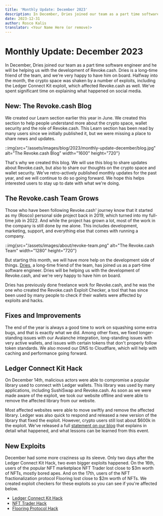 ```yaml
---
title: 'Monthly Update: December 2023'
description: In December, Dries joined our team as a part time software engineer. This month also saw a number of exploits, including the Ledger Connect Kit exploit which affected Revoke.cash. We've spent time on social media to educate and explain what happened.
date: 2023-12-31
author: Rosco Kalis
translator: <Your Name Here (or remove)>
---
```


# Monthly Update: December 2023

In December, Dries joined our team as a part time software engineer and he will be helping us with the development of Revoke.cash. Dries is a long-time friend of the team, and we're very happy to have him on board. Halfway into the month, the crypto space was shaken by a number of exploits, including the Ledger Connect Kit exploit, which affected Revoke.cash as well. We've spent significant time on explaining what happened on social media.

## New: The Revoke.cash Blog

We created our Learn section earlier this year in June. We created this section to help people understand more about the crypto space, wallet security and the role of Revoke.cash. This Learn section has been read by many users since we initially published it, but we were missing a place to share news and updates.

::img{src="/assets/images/blog/2023/monthly-update-december/blog.jpg" alt="The Revoke.cash Blog" width="1600" height="720"}

That's why we created this blog. We will use this blog to share updates about Revoke.cash, but also to share our thoughts on the crypto space and wallet security. We've retro-actively published monthly updates for the past year, and we will continue to do so going forward. We hope this helps interested users to stay up to date with what we're doing.

## The Revoke.cash Team Grows

Those who have been following Revoke.cash' journey know that it started as my (Rosco) personal side project back in 2019, which turned into my full-time job in 2022. And while the project has grown a lot, most of the work in the company is still done by me alone. This includes development, marketing, support, and everything else that comes with running a company.

::img{src="/assets/images/about/revoke-team.png" alt="The Revoke.cash Team" width="1280" height="720"}

But starting this month, we will have more help on the development side of things. [Dries](https://twitter.com/Steen3S), a long-time friend of the team, has joined us as a part-time software engineer. Dries will be helping us with the development of Revoke.cash, and we're very happy to have him on board.

Dries has previously done freelance work for Revoke.cash, and he was the one who created the Revoke.cash Exploit Checker, a tool that has since been used by many people to check if their wallets were affected by exploits and hacks.

## Fixes and Improvements

The end of the year is always a good time to work on squashing some extra bugs, and that is exactly what we did. Among other fixes, we fixed longer-standing issues with our Avalanche integration, long-standing issues with very active wallets, and issues with certain tokens that don't properly follow token standards. We also moved our DNS to Cloudflare, which will help with caching and performance going forward.

## Ledger Connect Kit Hack

On December 14th, malicious actors were able to compromise a popular library used to connect with Ledger wallets. This library was used by many applications, including SushiSwap and Revoke.cash. As soon as we were made aware of the exploit, we took our website offline and were able to remove the affected library from our website.

Most affected websites were able to move swiftly and remove the affected library. Ledger was also quick to respond and released a new version of the library that fixed the exploit. However, crypto users still lost about $600k in the exploit. We've released a full [statement on our blog](/blog/2023/ledger-connect-kit-hack-retrospective) that explains in detail what happened, and what lessons can be learned from this event.

## New Exploits

December had some more craziness up its sleeve. Only two days after the Ledger Connect Kit Hack, two even bigger exploits happened. On the 16th, users of the popular NFT marketplace NFT Trader lost close to $3m worth of NFTs, mostly bored apes. And on the 17th, users of the NFT fractionalization protocol Flooring lost close to $2m worth of NFTs. We created exploit checkers for these exploits so you can see if you're affected below.

- [Ledger Connect Kit Hack](/exploits/ledger-connect-kit)
- [NFT Trader Hack](/exploits/nfttrader)
- [Flooring Protocol Hack](/exploits/flooring)
